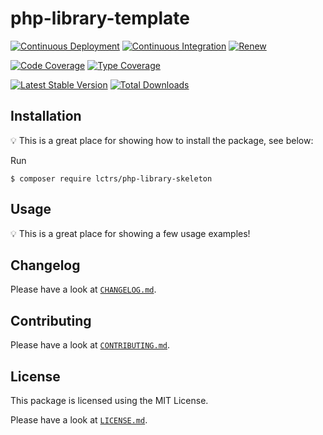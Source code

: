# php-library-template

[![Continuous Deployment](https://github.com/Lctrs/php-library-skeleton/workflows/Continuous%20Deployment/badge.svg)](https://github.com/Lctrs/php-library-skeleton/actions)
[![Continuous Integration](https://github.com/Lctrs/php-library-skeleton/workflows/Continuous%20Integration/badge.svg)](https://github.com/Lctrs/php-library-skeleton/actions)
[![Renew](https://github.com/Lctrs/php-library-skeleton/workflows/Renew/badge.svg?branch=master)](https://github.com/Lctrs/php-library-skeleton/actions)

[![Code Coverage](https://codecov.io/gh/Lctrs/php-library-skeleton/branch/master/graph/badge.svg)](https://codecov.io/gh/Lctrs/php-library-skeleton)
[![Type Coverage](https://shepherd.dev/github/Lctrs/php-library-skeleton/coverage.svg)](https://shepherd.dev/github/Lctrs/php-library-skeleton)

[![Latest Stable Version](https://img.shields.io/packagist/v/Lctrs/php-library-skeleton?style=flat-square)](https://packagist.org/packages/Lctrs/php-library-skeleton)
[![Total Downloads](https://img.shields.io/packagist/dt/Lctrs/php-library-skeleton?style=flat-square)](https://packagist.org/packages/Lctrs/php-library-skeleton)

## Installation

:bulb: This is a great place for showing how to install the package, see below:

Run

```
$ composer require lctrs/php-library-skeleton
```

## Usage

:bulb: This is a great place for showing a few usage examples!

## Changelog

Please have a look at [`CHANGELOG.md`](CHANGELOG.md).

## Contributing

Please have a look at [`CONTRIBUTING.md`](.github/CONTRIBUTING.md).

## License

This package is licensed using the MIT License.

Please have a look at [`LICENSE.md`](LICENSE.md).
